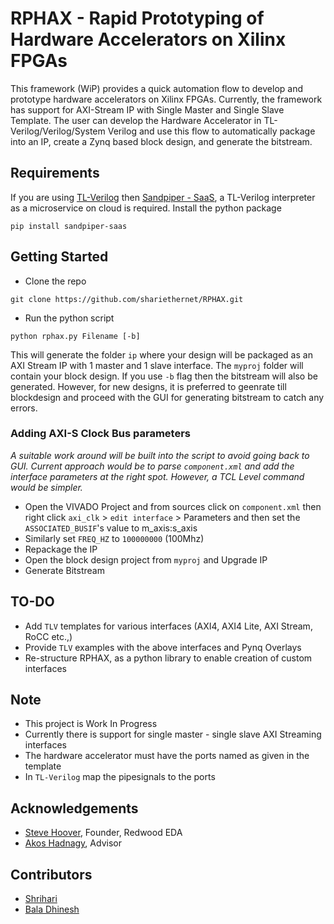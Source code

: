# RPHAX - Rapid Prototyping of Hardware Accelerators on Xilinx FPGAs 

This framework (WiP) provides a quick automation flow to develop and prototype hardware accelerators on Xilinx FPGAs. Currently, the framework has support for AXI-Stream IP with Single Master and Single Slave Template. The user can develop the Hardware Accelerator in TL-Verilog/Verilog/System Verilog and use this flow to automatically package into an IP, create a Zynq based block design, and generate the bitstream.

## Requirements

If you are using [TL-Verilog](https://www.redwoodeda.com/tl-verilog) then [Sandpiper - SaaS](https://gitlab.com/rweda/sandpiper-saas), a TL-Verilog interpreter as a microservice on cloud is required. Install the python package

```pip install sandpiper-saas```

## Getting Started 

- Clone the repo 

```git clone https://github.com/shariethernet/RPHAX.git```

- Run the python script

```python rphax.py Filename [-b]```

This will generate the folder `ip` where your design will be packaged as an AXI Stream IP with 1 master and 1 slave interface. The `myproj` folder will contain your block design. If you use `-b` flag then the bitstream will also be generated. However, for new designs, it is preferred to geenrate till blockdesign and proceed with the GUI for generating bitstream to catch any errors. 


### Adding AXI-S Clock Bus parameters 

*A suitable work around will be built into the script to avoid going back to GUI. Current approach would be to parse `component.xml` and add the interface parameters at the right spot. However, a TCL Level command would be simpler.*

- Open the VIVADO Project and from sources click on `component.xml` then right click `axi_clk` > `edit interface` > Parameters and then set the `ASSOCIATED_BUSIF`'s value to m_axis:s_axis
- Similarly set `FREQ_HZ` to `100000000` (100Mhz) 
- Repackage the IP
- Open the block design project from `myproj` and Upgrade IP
- Generate Bitstream

## TO-DO

- Add `TLV` templates for various interfaces (AXI4, AXI4 Lite, AXI Stream, RoCC etc.,)
- Provide `TLV` examples with the above interfaces and Pynq Overlays 
- Re-structure RPHAX, as a python library to enable creation of custom interfaces

## Note

- This project is Work In Progress
- Currently there is support for single master - single slave AXI Streaming interfaces 
- The hardware accelerator must have the ports named as given in the template
- In `TL-Verilog` map the pipesignals to the ports 

## Acknowledgements

- [Steve Hoover](https://github.com/stevehoover), Founder, Redwood EDA
- [Akos Hadnagy](https://github.com/ahadnagy), Advisor

## Contributors

- [Shrihari](https://www.linkedin.com/in/shariethernet/)
- [Bala Dhinesh](https://www.linkedin.com/in/bala-dhinesh/)